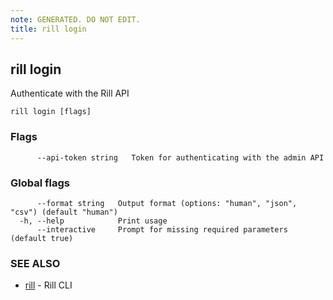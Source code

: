 ```yaml
---
note: GENERATED. DO NOT EDIT.
title: rill login
---
```

## rill login

Authenticate with the Rill API

```
rill login [flags]
```

### Flags

```
      --api-token string   Token for authenticating with the admin API
```

### Global flags

```
      --format string   Output format (options: "human", "json", "csv") (default "human")
  -h, --help            Print usage
      --interactive     Prompt for missing required parameters (default true)
```

### SEE ALSO

* [rill](cli.md)	 - Rill CLI

